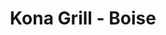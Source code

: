 ---
layout: place
title: "Kona Grill - Boise"
permalink: /idaho/meridian/kona-grill-boise.html
stateAbbr: ID
stateName: Idaho
cityName: Meridian
seo:
  name: "Kona Grill - Boise"
  type: Restaurant
  links: https://konagrill.com/locations?locations=Meridian,83646
description: "Looking for sushi in Meridian, Idaho? Check out Kona Grill - Boise for a delightful Japanese dining experience. Enjoy a variety of sushi and other dishes in ..."
place_id: ChIJqcUj_T1UrlQRRrSknnGj9xk
photos:
  - name: >-
      places/ChIJqcUj_T1UrlQRRrSknnGj9xk/photos/AeeoHcL1qnwEairZQWgxfBhk5V02ZW-tKkXzh2gIehvS23295OIpuU15gq9CMkldG54biCsQjr4IaQMy5tJJOdAyKtit7bmLRXZtHNlOjAOlXzg9NSnjaW54quek9cXUFdRpqTyva0-kB2Uj4yWt7dfq4OeWE9knMOs80PJYEYOOfgDmuosc-XylX4MnhkzJPlEHveYAV7bTTEpJRxAE3uBow4En6U7dwrAUKcNNOS_9Mj7SteqUIOHxoaLcJRgHknwythf9SXe9p8DZCa04K0m00e-bXa1BIkM099BzEpHFlxBBRrReUbykPxBA1ovOoFE_gzsztEZqQ1U5u3SjFscJtU10nNe7NIPppXJuv2pqlhmCUHXXriDxzKwwVO7sttlSuINAaWVaSf00d79o8OJ0JncZyx9sPGanrRTWr8W5WJj5daI
    widthPx: 4032
    heightPx: 3024
    authorAttributions:
      - displayName: Richard Bietz
        uri: https://maps.google.com/maps/contrib/108807182997982644959
        photoUri: >-
          https://lh3.googleusercontent.com/a-/ALV-UjVEf-0vkf00KI0RxlNzR4rF_7p3YAK1BLGvcaaWtu5FY1C4jsgN-w=s100-p-k-no-mo
    flagContentUri: >-
      https://www.google.com/local/imagery/report/?cb_client=maps_api_places.places_api&image_key=!1e10!2sCIHM0ogKEICAgICcwqCDrgE&hl=en-US
    googleMapsUri: >-
      https://www.google.com/maps/place//data=!3m4!1e2!3m2!1sCIHM0ogKEICAgICcwqCDrgE!2e10!4m2!3m1!1s0x54ae543dfd23c5a9:0x19f7a3719ea4b446
  - name: >-
      places/ChIJqcUj_T1UrlQRRrSknnGj9xk/photos/AeeoHcJ7m2gCtGrKlGIhayKl3TXpg3sDlR5OktUNUwD-rFwe9ZZegGj5Qb7XAUK0jdYqN4JQ4wh-U2cT3N3ciUR3D1-VCOtj3NsmxHpBFrZh-uv-dN0Eo8k87tR7SVQJisD0Ukqq8sa0MY1Z-QQ6TFKfQsaUoUVG2mxI-dB8rwcov8CaPIC4x-BOedaHjq5vRk1EhUcLFgdi2E9rDP-qpfiFjTP_v1VZapscerQ3-BV9Uf3PR3sjmYkFBdvkyDAoOKxvXdWbzzmEkOy90AzLi6KfAa4ZvbzTXVzWzVqSafR4UXBsMA
    widthPx: 2048
    heightPx: 1536
    authorAttributions:
      - displayName: Kona Grill - Boise
        uri: https://maps.google.com/maps/contrib/107258156482669601645
        photoUri: >-
          https://lh3.googleusercontent.com/a-/ALV-UjVO1PBs4hfTG76N7KF9J9-qk7uCP8s7KxXN8C890vhzMi7Ymng=s100-p-k-no-mo
    flagContentUri: >-
      https://www.google.com/local/imagery/report/?cb_client=maps_api_places.places_api&image_key=!1e10!2sAF1QipM_R5Fh6vQ9rwp8N347oOh7VEc2ZC3KGLM_p1MR&hl=en-US
    googleMapsUri: >-
      https://www.google.com/maps/place//data=!3m4!1e2!3m2!1sAF1QipM_R5Fh6vQ9rwp8N347oOh7VEc2ZC3KGLM_p1MR!2e10!4m2!3m1!1s0x54ae543dfd23c5a9:0x19f7a3719ea4b446
  - name: >-
      places/ChIJqcUj_T1UrlQRRrSknnGj9xk/photos/AeeoHcLYldHefdvNG9W9o20lhCuqdUXtlhmjNnosdCcXmELW93JvzyQMEvMExpFBFRlIypdUrQwWDGLPU0whVcH7uGWZUHvoXBMqo8opCL1dk8Qn-xe_MSm-16JxrTZhndiL-P4kQGg_tEMbaU-q3Z7kkc5B6dsFap2tsEX_kkbOsSnr7htdlkrXjnDJULYtrtk4Rwd0zDu6GbdUSInnBSMx8fXIyDaPN9jWN-uP2yrEyAjpFeocldYnO4O9xeNQhCUpAyGivIUxIj1ejcJBhNowrqmkia5WFRCmfSvBfTocwfJS9rUmvuI-kYcelkr3nl87eJwuITTCHG0QIHrx2tnF9YSgdr3cL2Vy-ZtcdSV6qhZ7ONxaP6s92SVLJLBlRRRHyiAulsnGKfSBmQW6TkDOQ0C1yoJRpwzrfPe_7GYwyOdcj_v0
    widthPx: 4800
    heightPx: 3600
    authorAttributions:
      - displayName: Bret Bullard
        uri: https://maps.google.com/maps/contrib/115812874477943982518
        photoUri: >-
          https://lh3.googleusercontent.com/a-/ALV-UjXCuhZCq9LU4Lpe8GaysmGPy8-MDfv2hWC1LqV6ychSiBISAxun=s100-p-k-no-mo
    flagContentUri: >-
      https://www.google.com/local/imagery/report/?cb_client=maps_api_places.places_api&image_key=!1e10!2sCIHM0ogKEICAgMDwkMLV2QE&hl=en-US
    googleMapsUri: >-
      https://www.google.com/maps/place//data=!3m4!1e2!3m2!1sCIHM0ogKEICAgMDwkMLV2QE!2e10!4m2!3m1!1s0x54ae543dfd23c5a9:0x19f7a3719ea4b446
  - name: >-
      places/ChIJqcUj_T1UrlQRRrSknnGj9xk/photos/AeeoHcJ2mQHIU4H5jDUXTPdVZAl7IqWKxdIO_jBn8YF3xfkI86t1nJWbp4s_V7dRATflS4FSvNaWvNcnQaYV0FQyROYa3adtkp5TWWhmjtPqap2-0btyXnOuZWvRBkPYmZA0fp3neVHtxtgjDciIMaJlV-kj-0UCp_85XLGcuJhtdbg27aqXnLNq6VBVtlfaXeTLdxnqqhAIV95aT5cBdojwGvZe8MRCF7HaLtYmmnUiCf-CzzkUu4fOKQybTjbOYqQfoEWvFeYnAEbgHhjZmQM-SKnTG0hGaoyQUUxI4E8w4YCZF4Z68XCq6cncFRe9EnxsFCP-dAvXGAvhJhFSu-ECozXfqEUR4aDNz29fdzCZuQL5MdCHr1C96HtagSQ9HykzMaSTQepEUqfZ0-Llk4EC0wU7grmyi2C0mYcL5nypSjM1oQ
    widthPx: 4800
    heightPx: 3600
    authorAttributions:
      - displayName: Bret Bullard
        uri: https://maps.google.com/maps/contrib/115812874477943982518
        photoUri: >-
          https://lh3.googleusercontent.com/a-/ALV-UjXCuhZCq9LU4Lpe8GaysmGPy8-MDfv2hWC1LqV6ychSiBISAxun=s100-p-k-no-mo
    flagContentUri: >-
      https://www.google.com/local/imagery/report/?cb_client=maps_api_places.places_api&image_key=!1e10!2sCIHM0ogKEICAgMDwkMLVBQ&hl=en-US
    googleMapsUri: >-
      https://www.google.com/maps/place//data=!3m4!1e2!3m2!1sCIHM0ogKEICAgMDwkMLVBQ!2e10!4m2!3m1!1s0x54ae543dfd23c5a9:0x19f7a3719ea4b446
  - name: >-
      places/ChIJqcUj_T1UrlQRRrSknnGj9xk/photos/AeeoHcKB-dL7TNQ6AhBp2bp7D2fjPdnV90TSY4ZBjT7yMQXUT_gQcXnXIf_bSzWXcC5wrj58ASZKmmbMyW1TbDJIlk5qAaC06T5jJHvgjWmTjdBXW2KOcxacHT_-VCJWMf2ybft8QuAk51cVbG05sZ_rkvelGER2tjV5DGpEgyFMfe857BulcpMAHoBSzN2PwK7Gpi58oD-Vs4OAKFyhMvzgqnfW_6_j4Jnbg4AjEO0jRNZiDEzuuNxeVwndmn9dNqvt_cp1nYiCwAh-5t4RVDTvnsv4Z2HN2WOzEygjZU50byhi-Sa85TzLI1HexmKSq3Sx5CiK3dcfTnINrvqjxxfKm07pBsVBsr4OkxgNFNWjr_0quBYXk9JASSv66wPP9saMaeDe6nXcbTjy9GFkYRVMuPKPg5p-gfXGjtj8Imk4lslLkA
    widthPx: 2992
    heightPx: 2992
    authorAttributions:
      - displayName: Ron McNally REALTOR
        uri: https://maps.google.com/maps/contrib/115392612623453388789
        photoUri: >-
          https://lh3.googleusercontent.com/a-/ALV-UjWe-ysF6sm9kA_WU07lWKdBGeGSgMVqaynhuC21eIKaG88SXCY-2Q=s100-p-k-no-mo
    flagContentUri: >-
      https://www.google.com/local/imagery/report/?cb_client=maps_api_places.places_api&image_key=!1e10!2sCIHM0ogKEICAgMCIrPG3TQ&hl=en-US
    googleMapsUri: >-
      https://www.google.com/maps/place//data=!3m4!1e2!3m2!1sCIHM0ogKEICAgMCIrPG3TQ!2e10!4m2!3m1!1s0x54ae543dfd23c5a9:0x19f7a3719ea4b446
  - name: >-
      places/ChIJqcUj_T1UrlQRRrSknnGj9xk/photos/AeeoHcLp6ecn0T7QJ6_axnf4pDBEDTkCy3v5w-Mwhuy3_xJMoJb2ZTNHSIIluA2iAfpcABJInXDHghU_vRv3pC8ZN4qVG7M9vvVrhPBE6VnkEChmfybO7Osb4uBZHNA_XEnlidyY9f4zVITES2iJZ1jNVzomNSk0nYy0hv8TpkdV05fwV1cE18-efJESAgI741KkmC-0zOqXZVA1glOZa9VHkMRSEyvCiPydmECIHKqGi80VsyTfCON4YN5r_o7dHNWY7j30L58a8iRAFZcr4uW9BYhlzeDFDY9YA0oenryR5vGcfaqxHz7SpLPitB7bqZR6z1F8SUHgh98m8mh9zWZlaCFIVgIooIiuLetJmHJ3QSuAo5ej7QLn7HjlPTizXRvd7AV8O3rEVG3D4wowO8swNJS-kcNvobKrSDX6eAqq2VvToqGI
    widthPx: 4032
    heightPx: 3024
    authorAttributions:
      - displayName: Katie Schreiber
        uri: https://maps.google.com/maps/contrib/117799089021061943341
        photoUri: >-
          https://lh3.googleusercontent.com/a-/ALV-UjVN0-Rgihva0XJnmowCJUXgIuBPQHVtxUYIa16IxQGUu6lWPRM=s100-p-k-no-mo
    flagContentUri: >-
      https://www.google.com/local/imagery/report/?cb_client=maps_api_places.places_api&image_key=!1e10!2sCIHM0ogKEICAgIDjlZ6z1wE&hl=en-US
    googleMapsUri: >-
      https://www.google.com/maps/place//data=!3m4!1e2!3m2!1sCIHM0ogKEICAgIDjlZ6z1wE!2e10!4m2!3m1!1s0x54ae543dfd23c5a9:0x19f7a3719ea4b446
  - name: >-
      places/ChIJqcUj_T1UrlQRRrSknnGj9xk/photos/AeeoHcIgRsEOGqjjr5mAnsiJJU6RKnr8JfLd-DH6GSToPoe6VDaa2S_y3ikHWDdkrRgJ8fjdgnkuhaEXBeIZUvjAWfAFcz_r28GDiwiR7s0drbrNz0PWcjSmAhw_lskcOpFTOhCuNzE2G8ThwVOHHd5D3BNC3dpTqsN_n8VnX7m6sbXOZgfPZsVyM7n-hV5VTFqYrAP8NJugZUjgxp_cmUUVZq_7lgjLm0PlCgVZbOwq9UkuFi2JnDavKdOgFXM8zLbIDYFr4d1bknWGL_HibFjvPtMV16qsUA98_SQiuWRt5MlYls1gwy09hZI3Ymzn2s4bjmF7nMu6EDigzsGASJ6L_0aenhHgwlNPx8DwE5weo15hVy2l_hXKQY212fQs4xHebLaEkVwMULWCJkXSQx8OOBSiaNRst1LIfymxEMUxHf_X3U8
    widthPx: 3000
    heightPx: 4000
    authorAttributions:
      - displayName: Jason Anderson
        uri: https://maps.google.com/maps/contrib/106447641997047046694
        photoUri: >-
          https://lh3.googleusercontent.com/a-/ALV-UjW9D75R-DK_PVDuacoJb6iba_5EzQUhxkn15q7lZF_D9hjE7d09=s100-p-k-no-mo
    flagContentUri: >-
      https://www.google.com/local/imagery/report/?cb_client=maps_api_places.places_api&image_key=!1e10!2sCIHM0ogKEICAgMDQqKOthAE&hl=en-US
    googleMapsUri: >-
      https://www.google.com/maps/place//data=!3m4!1e2!3m2!1sCIHM0ogKEICAgMDQqKOthAE!2e10!4m2!3m1!1s0x54ae543dfd23c5a9:0x19f7a3719ea4b446
  - name: >-
      places/ChIJqcUj_T1UrlQRRrSknnGj9xk/photos/AeeoHcKjaRyuqwveHJw1h84Pnu8OiT2JX-hYfsIJghy8DPIn3HPQylLxL3fTQzGl6mTLhz_xRSYklpLMn_Gf7W3nR6G0V2WQE_pEOFocHSJyYAA7DW8jAIUdi4sL1S_Z4WQwCAJUuyM5PfxpzXPE9wdASKS-Nhib8yui0hIZQAcfIsxv60bu0fNKrpGNGLxfgpYgua_Ohrq8ofJPq55kCHSQX03f667G2-dJUQTpSaZKpzzby9iCCQ69wAQcN38Ds9S4gqYwGwjgCD2BYbfB-shJAUfIwg3UZ0O-THps_wbD75FiQxHX1TJxuYOQJKFRCzv9TWrhYCG2HpB-Aj15URlkbhYatzCGGZfPKAO6CwPPyb1C-nua2T8i6Pu4SSEj0V3XXbmdqHfAU-_4DsV3lx0C3knF5wfC4is-SpHTlML7ooPIe8ll
    widthPx: 3024
    heightPx: 4032
    authorAttributions:
      - displayName: Melissa Guyott
        uri: https://maps.google.com/maps/contrib/100590802591886577756
        photoUri: >-
          https://lh3.googleusercontent.com/a-/ALV-UjW9yEG_GxEPazeXyJ6cFvUa7wgPCYL78EFFT2RfVszWLfYDWK2B=s100-p-k-no-mo
    flagContentUri: >-
      https://www.google.com/local/imagery/report/?cb_client=maps_api_places.places_api&image_key=!1e10!2sCIHM0ogKEICAgMCgyo6CsQE&hl=en-US
    googleMapsUri: >-
      https://www.google.com/maps/place//data=!3m4!1e2!3m2!1sCIHM0ogKEICAgMCgyo6CsQE!2e10!4m2!3m1!1s0x54ae543dfd23c5a9:0x19f7a3719ea4b446
  - name: >-
      places/ChIJqcUj_T1UrlQRRrSknnGj9xk/photos/AeeoHcJx7-2agNCR-XBjQDdySNdBGpfdrqbbLqUcMaZLYLpn1LtFcAy_HBe-QXHkwEV4rnY8IgOJbdssQkPz3zOPLMkqM69nid2RSyQMRJ4birA0YEHUJV9RPhSKcekD-Cf16CgxpiCiGBp_ejpaoxRHwDtW9SAMH8Uu2FjBOTQiIDInsFWakk5W0fLBrSmCGH7HQarv-d7VMe4hisvt00B64aXeLu3Vga13tVcrEkTaO2j2h6EpR9Js_n9Rj4VU2_pPXB08sBMOLx1jAagn5Al4Ph4m4arI-N6QOtbNnBG2DXcMbLtb9D1K3OqxXKozQvWb0fJAwp1msV0v6ta0DWY_pIwVaMtGBt12MlzK-1DmUHse4ZcopbrFZUos_6wA1gSKIU3zEokvkXqRe-FrCUxJLU_JXSTC1vbVNiqUooGBPl4Jig
    widthPx: 4032
    heightPx: 3024
    authorAttributions:
      - displayName: Jeffrie Bond (J.Bond)
        uri: https://maps.google.com/maps/contrib/109573179861180093044
        photoUri: >-
          https://lh3.googleusercontent.com/a-/ALV-UjVD_rqQnJwRScYQV7YHToL-nGeCtchozC9THfY1JRX6egh54No=s100-p-k-no-mo
    flagContentUri: >-
      https://www.google.com/local/imagery/report/?cb_client=maps_api_places.places_api&image_key=!1e10!2sCIHM0ogKEICAgIDP0smAUg&hl=en-US
    googleMapsUri: >-
      https://www.google.com/maps/place//data=!3m4!1e2!3m2!1sCIHM0ogKEICAgIDP0smAUg!2e10!4m2!3m1!1s0x54ae543dfd23c5a9:0x19f7a3719ea4b446
  - name: >-
      places/ChIJqcUj_T1UrlQRRrSknnGj9xk/photos/AeeoHcIX7WFSoFRuBp1_qKmt-1l3Pzd1aK_UiQAY8bcuHn99PNbDk-WC79X0XwvIhQTwLZPYCgTTziYikZUk7uLvl7KJ37Jp3r6j0kWRCQzq5N_wslXeC6DmpXQetXHdE_9c4Y4ZNcTJ9vwqeOafhlfEDYyz5a9iv9H2qDCDaydJCEYteH2Z1E11SCfn7iNLOJhYh_L3OZUpfWM_CCVNe0OBoIIcWS8G-1RKheWfldHe76JzUkSBTI_CWR-5xaJHAjuepqvAg51DPHocANMc3LWlqb5_sdMI13eGg6MYrgcHE_frAvwBnCzFWI1HG7-9Ib4xO0UVY3pukjjSm-8ByIJ6moZ0pCdSdbKYsF-HBDrABknroNkWTzH0GLwXTrsdmpFdAX6Zltvnu5OS7WG4k-Y6bCF-xtjxDPiaxJuZZn1s5Oj-RKDi
    widthPx: 4032
    heightPx: 3024
    authorAttributions:
      - displayName: Bret Bullard
        uri: https://maps.google.com/maps/contrib/115812874477943982518
        photoUri: >-
          https://lh3.googleusercontent.com/a-/ALV-UjXCuhZCq9LU4Lpe8GaysmGPy8-MDfv2hWC1LqV6ychSiBISAxun=s100-p-k-no-mo
    flagContentUri: >-
      https://www.google.com/local/imagery/report/?cb_client=maps_api_places.places_api&image_key=!1e10!2sCIHM0ogKEICAgMDwkMLV-QE&hl=en-US
    googleMapsUri: >-
      https://www.google.com/maps/place//data=!3m4!1e2!3m2!1sCIHM0ogKEICAgMDwkMLV-QE!2e10!4m2!3m1!1s0x54ae543dfd23c5a9:0x19f7a3719ea4b446
address: 3573 E Longwing Ln STE 140, Meridian, ID 83646, USA
street: 3573 E Longwing Ln STE 140
city: Meridian
state: ID
zip: '83646'
country: USA
neighborhood: West Boise
latitude: '43.621239'
longitude: '-116.349263'
accessibility_options:
  wheelchairAccessibleParking: true
  wheelchairAccessibleEntrance: true
  wheelchairAccessibleRestroom: true
  wheelchairAccessibleSeating: true
business_status: OPERATIONAL
name: Kona Grill - Boise
google_maps_links:
  directionsUri: >-
    https://www.google.com/maps/dir//''/data=!4m7!4m6!1m1!4e2!1m2!1m1!1s0x54ae543dfd23c5a9:0x19f7a3719ea4b446!3e0
  placeUri: https://maps.google.com/?cid=1871143878583956550
  writeAReviewUri: >-
    https://www.google.com/maps/place//data=!4m3!3m2!1s0x54ae543dfd23c5a9:0x19f7a3719ea4b446!12e1
  reviewsUri: >-
    https://www.google.com/maps/place//data=!4m4!3m3!1s0x54ae543dfd23c5a9:0x19f7a3719ea4b446!9m1!1b1
  photosUri: >-
    https://www.google.com/maps/place//data=!4m3!3m2!1s0x54ae543dfd23c5a9:0x19f7a3719ea4b446!10e5
primary_type: American Restaurant
opening_hours:
  regular: null
  current: null
secondary_opening_hours:
  regular:
    weekdayDescriptions: null
    type: null
  current:
    weekdayDescriptions: null
    type: null
phone: (208) 922-6511
price_level: PRICE_LEVEL_MODERATE
price_range: null
rating: '4.3'
rating_count: 4953
website: https://konagrill.com/locations?locations=Meridian,83646
reviews: null
parking_options: null
payment_options: null
allow_dogs: null
curbside_pickup: null
delivery: null
dine_in: null
good_for_children: null
good_for_groups: null
good_for_sports: null
live_music: null
menu_for_children: null
outdoor_seating: null
reservable: null
restroom: null
serves_beer: null
serves_breakfast: null
serves_brunch: null
serves_cocktails: null
serves_coffee: null
serves_dinner: null
serves_dessert: null
serves_lunch: null
serves_vegetarian_food: null
serves_wine: null
takeout: null
summary: null

---